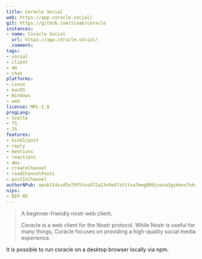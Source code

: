 ```yaml
---
title: Coracle Social
web: https://app.coracle.social/
git: https://github.com/staab/coracle
instances:
- name: Coracle Social
  url: https://app.coracle.social/
  comment: 
tags:
- social
- client
- dm
- chat
platforms:
- Linux
- macOS
- Windows
- web
license: MPL-2.0
progLang: 
- Svelte
- TS
- JS
features:
- kind1/post
- reply
- mentions
- reactions
- dms
- createChannel
- readChannelPosts
- postInChannel
authorNPub: npub154ssd5n79f5tus672a23x9e47stttxa7meg009jxvna3gykmxn7shzd2rh
nips:
- NIP-05
---
```


> A beginner-friendly nostr web client.
> 
> Coracle is a web client for the Nostr protocol. While Nostr is useful for many things, Coracle focuses on providing a high-quality social media experience.

It is possible to run coracle on a desktop browser locally via npm.

